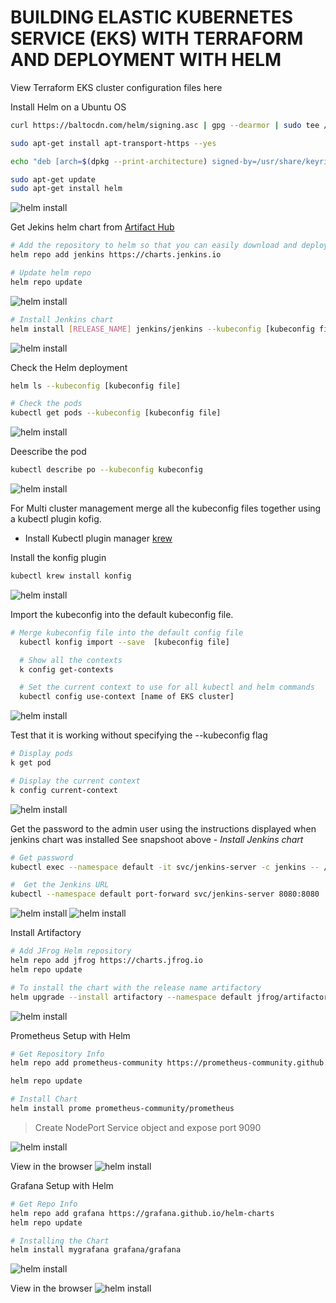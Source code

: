# BUILDING ELASTIC KUBERNETES SERVICE (EKS) WITH TERRAFORM AND DEPLOYMENT WITH HELM

View Terraform EKS cluster configuration files here

Install Helm on a Ubuntu OS

```bash
curl https://baltocdn.com/helm/signing.asc | gpg --dearmor | sudo tee /usr/share/keyrings/helm.gpg > /dev/null

sudo apt-get install apt-transport-https --yes

echo "deb [arch=$(dpkg --print-architecture) signed-by=/usr/share/keyrings/helm.gpg] https://baltocdn.com/helm/stable/debian/ all main" | sudo tee /etc/apt/sources.list.d/helm-stable-debian.list

sudo apt-get update
sudo apt-get install helm
```

![helm install](./images/1.png)

Get Jekins helm chart from [Artifact Hub](https://artifacthub.io/packages/helm/jenkinsci/jenkins)

```bash
# Add the repository to helm so that you can easily download and deploy
helm repo add jenkins https://charts.jenkins.io

# Update helm repo
helm repo update
```

![helm install](./images/2.png)

```bash
# Install Jenkins chart
helm install [RELEASE_NAME] jenkins/jenkins --kubeconfig [kubeconfig file]
```
![helm install](./images/3.png)

Check the Helm deployment

```bash
helm ls --kubeconfig [kubeconfig file]

# Check the pods
kubectl get pods --kubeconfig [kubeconfig file]
```

![helm install](./images/4.png)

Deescribe the pod

```bash
kubectl describe po --kubeconfig kubeconfig
```
![helm install](./images/5.png)

For Multi cluster management merge all the kubeconfig files together using a kubectl plugin kofig.

- Install Kubectl plugin manager [krew](https://krew.sigs.k8s.io/docs/user-guide/setup/install/)



Install the konfig plugin

```bash
kubectl krew install konfig
```

![helm install](./images/6%20.png)

Import the kubeconfig into the default kubeconfig file. 

```bash
# Merge kubeconfig file into the default config file
  kubectl konfig import --save  [kubeconfig file]

  # Show all the contexts
  k config get-contexts

  # Set the current context to use for all kubectl and helm commands
  kubectl config use-context [name of EKS cluster]
```

![helm install](./images/7.png)

Test that it is working without specifying the --kubeconfig flag

```bash
# Display pods
k get pod

# Display the current context
k config current-context
```

![helm install](./images/8.png)

Get the password to the admin user using the instructions displayed when jenkins chart was installed See snapshoot above - *Install Jenkins chart*

```bash
# Get password
kubectl exec --namespace default -it svc/jenkins-server -c jenkins -- /bin/cat /run/secrets/additional/chart-admin-password && echo

#  Get the Jenkins URL 
kubectl --namespace default port-forward svc/jenkins-server 8080:8080
```

![helm install](./images/10.png)
![helm install](./images/9.png)

Install Artifactory

```bash
# Add JFrog Helm repository
helm repo add jfrog https://charts.jfrog.io
helm repo update

# To install the chart with the release name artifactory
helm upgrade --install artifactory --namespace default jfrog/artifactory

```

![helm install](./images/11.png)

Prometheus Setup with Helm

```bash
# Get Repository Info
helm repo add prometheus-community https://prometheus-community.github.io/helm-charts

helm repo update

# Install Chart
helm install prome prometheus-community/prometheus
```

> Create NodePort Service object and expose port 9090

![helm install](./images/12.png)

View in the browser
![helm install](./images/13.png)

Grafana Setup with Helm

```bash
# Get Repo Info
helm repo add grafana https://grafana.github.io/helm-charts
helm repo update

# Installing the Chart
helm install mygrafana grafana/grafana

```
![helm install](./images/15.png)

View in the browser
![helm install](./images/14.png)